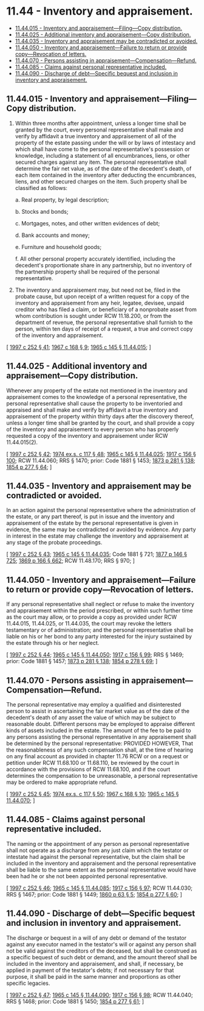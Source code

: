 # 11.44 - Inventory and appraisement.
* [11.44.015 - Inventory and appraisement—Filing—Copy distribution.](#1144015---inventory-and-appraisementfilingcopy-distribution)
* [11.44.025 - Additional inventory and appraisement—Copy distribution.](#1144025---additional-inventory-and-appraisementcopy-distribution)
* [11.44.035 - Inventory and appraisement may be contradicted or avoided.](#1144035---inventory-and-appraisement-may-be-contradicted-or-avoided)
* [11.44.050 - Inventory and appraisement—Failure to return or provide copy—Revocation of letters.](#1144050---inventory-and-appraisementfailure-to-return-or-provide-copyrevocation-of-letters)
* [11.44.070 - Persons assisting in appraisement—Compensation—Refund.](#1144070---persons-assisting-in-appraisementcompensationrefund)
* [11.44.085 - Claims against personal representative included.](#1144085---claims-against-personal-representative-included)
* [11.44.090 - Discharge of debt—Specific bequest and inclusion in inventory and appraisement.](#1144090---discharge-of-debtspecific-bequest-and-inclusion-in-inventory-and-appraisement)
## 11.44.015 - Inventory and appraisement—Filing—Copy distribution.
1. Within three months after appointment, unless a longer time shall be granted by the court, every personal representative shall make and verify by affidavit a true inventory and appraisement of all of the property of the estate passing under the will or by laws of intestacy and which shall have come to the personal representative's possession or knowledge, including a statement of all encumbrances, liens, or other secured charges against any item. The personal representative shall determine the fair net value, as of the date of the decedent's death, of each item contained in the inventory after deducting the encumbrances, liens, and other secured charges on the item. Such property shall be classified as follows:

   a. Real property, by legal description;

   b. Stocks and bonds;

   c. Mortgages, notes, and other written evidences of debt;

   d. Bank accounts and money;

   e. Furniture and household goods;

   f. All other personal property accurately identified, including the decedent's proportionate share in any partnership, but no inventory of the partnership property shall be required of the personal representative.

2. The inventory and appraisement may, but need not be, filed in the probate cause, but upon receipt of a written request for a copy of the inventory and appraisement from any heir, legatee, devisee, unpaid creditor who has filed a claim, or beneficiary of a nonprobate asset from whom contribution is sought under RCW 11.18.200, or from the department of revenue, the personal representative shall furnish to the person, within ten days of receipt of a request, a true and correct copy of the inventory and appraisement.

\[ [1997 c 252 § 41](https://lawfilesext.leg.wa.gov/biennium/1997-98/Pdf/Bills/Session%20Laws/Senate/5110-S.SL.pdf?cite=1997%20c%20252%20§%2041); [1967 c 168 § 9](https://leg.wa.gov/CodeReviser/documents/sessionlaw/1967c168.pdf?cite=1967%20c%20168%20§%209); [1965 c 145 § 11.44.015](https://leg.wa.gov/CodeReviser/documents/sessionlaw/1965c145.pdf?cite=1965%20c%20145%20§%2011.44.015); \]

## 11.44.025 - Additional inventory and appraisement—Copy distribution.
Whenever any property of the estate not mentioned in the inventory and appraisement comes to the knowledge of a personal representative, the personal representative shall cause the property to be inventoried and appraised and shall make and verify by affidavit a true inventory and appraisement of the property within thirty days after the discovery thereof, unless a longer time shall be granted by the court, and shall provide a copy of the inventory and appraisement to every person who has properly requested a copy of the inventory and appraisement under RCW 11.44.015(2).

\[ [1997 c 252 § 42](https://lawfilesext.leg.wa.gov/biennium/1997-98/Pdf/Bills/Session%20Laws/Senate/5110-S.SL.pdf?cite=1997%20c%20252%20§%2042); [1974 ex.s. c 117 § 48](https://leg.wa.gov/CodeReviser/documents/sessionlaw/1974ex1c117.pdf?cite=1974%20ex.s.%20c%20117%20§%2048); [1965 c 145 § 11.44.025](https://leg.wa.gov/CodeReviser/documents/sessionlaw/1965c145.pdf?cite=1965%20c%20145%20§%2011.44.025); [1917 c 156 § 100](https://leg.wa.gov/CodeReviser/documents/sessionlaw/1917c156.pdf?cite=1917%20c%20156%20§%20100); RCW  11.44.060; RRS § 1470; prior: Code 1881 § 1453; [1873 p 281 § 138](https://leg.wa.gov/CodeReviser/Pages/session_laws.aspx?cite=1873%20p%20281%20§%20138); [1854 p 277 § 64](https://leg.wa.gov/CodeReviser/Pages/session_laws.aspx?cite=1854%20p%20277%20§%2064); \]

## 11.44.035 - Inventory and appraisement may be contradicted or avoided.
In an action against the personal representative where the administration of the estate, or any part thereof, is put in issue and the inventory and appraisement of the estate by the personal representative is given in evidence, the same may be contradicted or avoided by evidence. Any party in interest in the estate may challenge the inventory and appraisement at any stage of the probate proceedings.

\[ [1997 c 252 § 43](https://lawfilesext.leg.wa.gov/biennium/1997-98/Pdf/Bills/Session%20Laws/Senate/5110-S.SL.pdf?cite=1997%20c%20252%20§%2043); [1965 c 145 § 11.44.035](https://leg.wa.gov/CodeReviser/documents/sessionlaw/1965c145.pdf?cite=1965%20c%20145%20§%2011.44.035); Code 1881 § 721; [1877 p 146 § 725](https://leg.wa.gov/CodeReviser/Pages/session_laws.aspx?cite=1877%20p%20146%20§%20725); [1869 p 166 § 662](https://leg.wa.gov/CodeReviser/Pages/session_laws.aspx?cite=1869%20p%20166%20§%20662); RCW  11.48.170; RRS § 970; \]

## 11.44.050 - Inventory and appraisement—Failure to return or provide copy—Revocation of letters.
If any personal representative shall neglect or refuse to make the inventory and appraisement within the period prescribed, or within such further time as the court may allow, or to provide a copy as provided under RCW 11.44.015, 11.44.025, or 11.44.035, the court may revoke the letters testamentary or of administration; and the personal representative shall be liable on his or her bond to any party interested for the injury sustained by the estate through his or her neglect.

\[ [1997 c 252 § 44](https://lawfilesext.leg.wa.gov/biennium/1997-98/Pdf/Bills/Session%20Laws/Senate/5110-S.SL.pdf?cite=1997%20c%20252%20§%2044); [1965 c 145 § 11.44.050](https://leg.wa.gov/CodeReviser/documents/sessionlaw/1965c145.pdf?cite=1965%20c%20145%20§%2011.44.050); [1917 c 156 § 99](https://leg.wa.gov/CodeReviser/documents/sessionlaw/1917c156.pdf?cite=1917%20c%20156%20§%2099); RRS § 1469; prior: Code 1881 § 1457; [1873 p 281 § 138](https://leg.wa.gov/CodeReviser/Pages/session_laws.aspx?cite=1873%20p%20281%20§%20138); [1854 p 278 § 69](https://leg.wa.gov/CodeReviser/Pages/session_laws.aspx?cite=1854%20p%20278%20§%2069); \]

## 11.44.070 - Persons assisting in appraisement—Compensation—Refund.
The personal representative may employ a qualified and disinterested person to assist in ascertaining the fair market value as of the date of the decedent's death of any asset the value of which may be subject to reasonable doubt. Different persons may be employed to appraise different kinds of assets included in the estate. The amount of the fee to be paid to any persons assisting the personal representative in any appraisement shall be determined by the personal representative: PROVIDED HOWEVER, That the reasonableness of any such compensation shall, at the time of hearing on any final account as provided in chapter 11.76 RCW or on a request or petition under RCW 11.68.100 or 11.68.110, be reviewed by the court in accordance with the provisions of RCW 11.68.100, and if the court determines the compensation to be unreasonable, a personal representative may be ordered to make appropriate refund.

\[ [1997 c 252 § 45](https://lawfilesext.leg.wa.gov/biennium/1997-98/Pdf/Bills/Session%20Laws/Senate/5110-S.SL.pdf?cite=1997%20c%20252%20§%2045); [1974 ex.s. c 117 § 50](https://leg.wa.gov/CodeReviser/documents/sessionlaw/1974ex1c117.pdf?cite=1974%20ex.s.%20c%20117%20§%2050); [1967 c 168 § 10](https://leg.wa.gov/CodeReviser/documents/sessionlaw/1967c168.pdf?cite=1967%20c%20168%20§%2010); [1965 c 145 § 11.44.070](https://leg.wa.gov/CodeReviser/documents/sessionlaw/1965c145.pdf?cite=1965%20c%20145%20§%2011.44.070); \]

## 11.44.085 - Claims against personal representative included.
The naming or the appointment of any person as personal representative shall not operate as a discharge from any just claim which the testator or intestate had against the personal representative, but the claim shall be included in the inventory and appraisement and the personal representative shall be liable to the same extent as the personal representative would have been had he or she not been appointed personal representative.

\[ [1997 c 252 § 46](https://lawfilesext.leg.wa.gov/biennium/1997-98/Pdf/Bills/Session%20Laws/Senate/5110-S.SL.pdf?cite=1997%20c%20252%20§%2046); [1965 c 145 § 11.44.085](https://leg.wa.gov/CodeReviser/documents/sessionlaw/1965c145.pdf?cite=1965%20c%20145%20§%2011.44.085); [1917 c 156 § 97](https://leg.wa.gov/CodeReviser/documents/sessionlaw/1917c156.pdf?cite=1917%20c%20156%20§%2097); RCW  11.44.030; RRS § 1467; prior: Code 1881 § 1449; [1860 p 63 § 5](https://leg.wa.gov/CodeReviser/Pages/session_laws.aspx?cite=1860%20p%2063%20§%205); [1854 p 277 § 60](https://leg.wa.gov/CodeReviser/Pages/session_laws.aspx?cite=1854%20p%20277%20§%2060); \]

## 11.44.090 - Discharge of debt—Specific bequest and inclusion in inventory and appraisement.
The discharge or bequest in a will of any debt or demand of the testator against any executor named in the testator's will or against any person shall not be valid against the creditors of the deceased, but shall be construed as a specific bequest of such debt or demand, and the amount thereof shall be included in the inventory and appraisement, and shall, if necessary, be applied in payment of the testator's debts; if not necessary for that purpose, it shall be paid in the same manner and proportions as other specific legacies.

\[ [1997 c 252 § 47](https://lawfilesext.leg.wa.gov/biennium/1997-98/Pdf/Bills/Session%20Laws/Senate/5110-S.SL.pdf?cite=1997%20c%20252%20§%2047); [1965 c 145 § 11.44.090](https://leg.wa.gov/CodeReviser/documents/sessionlaw/1965c145.pdf?cite=1965%20c%20145%20§%2011.44.090); [1917 c 156 § 98](https://leg.wa.gov/CodeReviser/documents/sessionlaw/1917c156.pdf?cite=1917%20c%20156%20§%2098); RCW  11.44.040; RRS § 1468; prior: Code 1881 § 1450; [1854 p 277 § 61](https://leg.wa.gov/CodeReviser/Pages/session_laws.aspx?cite=1854%20p%20277%20§%2061); \]

